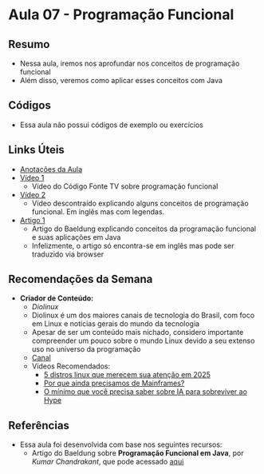 # Aula 07 - Programação Funcional

## Resumo

- Nessa aula, iremos nos aprofundar nos conceitos de programação funcional
- Além disso, veremos como aplicar esses conceitos com Java

## Códigos

- Essa aula não possui códigos de exemplo ou exercícios

## Links Úteis

- [Anotações da Aula](https://excalidraw.com/#json=u-kKT4Qmy4TL_0Czmqfy7,L2hrqBCM6yPQNu6cg53QnQ)
- [Vídeo 1](https://www.youtube.com/watch?v=BxbHGPivjdc&pp=ygUXcHJvZ3JhbWHDp8OjbyBmdW5jaW9uYWw%3D)
  - Vídeo do Código Fonte TV sobre programação funcional
- [Vídeo 2](https://www.youtube.com/watch?v=8z_bUIl_uPo&t=15s)
  - Vídeo descontraído explicando alguns conceitos de programação funcional. Em inglês mas com legendas.
- [Artigo 1](https://www.baeldung.com/java-functional-programming)
  - Artigo do Baeldung explicando conceitos da programação funcional e suas aplicações em Java
  - Infelizmente, o artigo só encontra-se em inglês mas pode ser traduzido via browser

## Recomendações da Semana

- **Criador de Conteúdo:**
  - *Diolinux*
  - Diolinux é um dos maiores canais de tecnologia do Brasil, com foco em Linux e notícias gerais do mundo da tecnologia
  - Apesar de ser um conteúdo mais nichado, considero importante compreender um pouco sobre o mundo Linux devido a seu extenso uso no universo da programação
  - [Canal](https://www.youtube.com/@Diolinux)
  - Vídeos Recomendados:
    - [5 distros linux que merecem sua atenção em 2025](https://www.youtube.com/watch?v=QzdbB6YnDEA)
    - [Por que ainda precisamos de Mainframes?](https://www.youtube.com/watch?v=HiQOBAEfZmQ)
    - [O mínimo que você precisa saber sobre IA para sobreviver ao Hype](https://www.youtube.com/watch?v=nv0P9n_JU60)

## Referências

- Essa aula foi desenvolvida com base nos seguintes recursos:
  - Artigo do Baeldung sobre **Programação Funcional em Java**, por *Kumar Chandrakant*, que pode acessado [aqui](https://www.baeldung.com/java-functional-programming)
